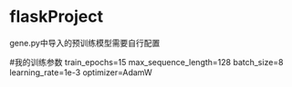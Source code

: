 # flaskProject
gene.py中导入的预训练模型需要自行配置

#我的训练参数
train_epochs=15
max_sequence_length=128
batch_size=8
learning_rate=1e-3
optimizer=AdamW
